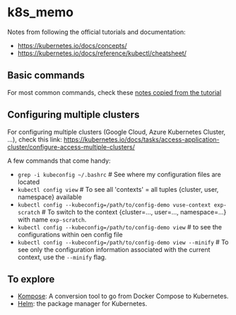 # k8s_memo

Notes from following the official tutorials and documentation:

* https://kubernetes.io/docs/concepts/
* https://kubernetes.io/docs/reference/kubectl/cheatsheet/

## Basic commands

For most common commands, check these [notes copied from the tutorial](./commands.md)


## Configuring multiple clusters

For configuring multiple clusters (Google Cloud, Azure Kubernetes Cluster, ...), check this link: https://kubernetes.io/docs/tasks/access-application-cluster/configure-access-multiple-clusters/

A few commands that come handy:

* `grep -i kubeconfig ~/.bashrc`  # See where my configuration files are located
* `kubectl config view`  # To see all 'contexts' = all tuples {cluster, user, namespace} available
* `kubectl config --kubeconfig=/path/to/config-demo vuse-context exp-scratch` # To switch to the context {cluster=..., user=..., namespace=...} with name `exp-scratch`.
* `kubectl config --kubeconfig=/path/to/config-demo view`  # to see the configurations within oen config file
* `kubectl config --kubeconfig=/path/to/config-demo view --minify`  # To see only the configuration information associated with the current context, use the `--minify` flag.



## To explore

* [Kompose](http://kompose.io/): A conversion tool to go from Docker Compose to Kubernetes.
* [Helm](https://helm.sh/): the package manager for Kubernetes.